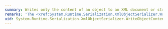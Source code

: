 ```yaml
---
summary: Writes only the content of an object to an XML document or stream.
remarks: 'The <xref:System.Runtime.Serialization.XmlObjectSerializer.WriteStartObject%2A>, <xref:System.Runtime.Serialization.XmlObjectSerializer.WriteObjectContent%2A>, and <xref:System.Runtime.Serialization.XmlObjectSerializer.WriteEndObject%2A> methods must be implemented. The three methods are used in succession to write the complete serialization using the pattern: write start, write content, and write end. If the implementation writes using XML elements, attributes can be inserted before writing the contents of the object. The three methods are also called by the virtual implementation of the <xref:System.Runtime.Serialization.XmlObjectSerializer.WriteObject%2A> method.'
uid: System.Runtime.Serialization.XmlObjectSerializer.WriteObjectContent*
---
```

